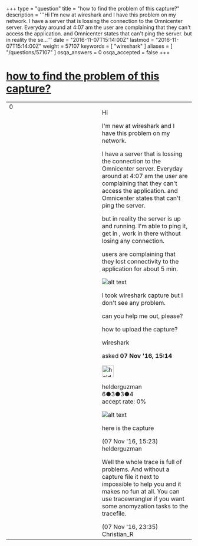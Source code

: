 +++
type = "question"
title = "how to find the problem of this capture?"
description = '''Hi  I&#x27;m new at wireshark and I have this problem on my network. I have a server that is lossing the connection to the Omnicenter server. Everyday around at 4:07 am the user are complaining that they can&#x27;t access the application. and Omnicenter states that can&#x27;t ping the server. but in reality the se...'''
date = "2016-11-07T15:14:00Z"
lastmod = "2016-11-07T15:14:00Z"
weight = 57107
keywords = [ "wireshark" ]
aliases = [ "/questions/57107" ]
osqa_answers = 0
osqa_accepted = false
+++

<div class="headNormal">

# [how to find the problem of this capture?](/questions/57107/how-to-find-the-problem-of-this-capture)

</div>

<div id="main-body">

<div id="askform">

<table id="question-table" style="width:100%;"><colgroup><col style="width: 50%" /><col style="width: 50%" /></colgroup><tbody><tr class="odd"><td style="width: 30px; vertical-align: top"><div class="vote-buttons"><div id="post-57107-score" class="post-score" title="current number of votes">0</div><div id="favorite-count" class="favorite-count"></div></div></td><td><div id="item-right"><div class="question-body"><p>Hi</p><p>I'm new at wireshark and I have this problem on my network.</p><p>I have a server that is lossing the connection to the Omnicenter server. Everyday around at 4:07 am the user are complaining that they can't access the application. and Omnicenter states that can't ping the server.</p><p>but in reality the server is up and running. I'm able to ping it, get in , work in there without losing any connection.<br />
</p><p>users are complaining that they lost connectivity to the application for about 5 min.</p><p><img src="https://osqa-ask.wireshark.org/upfiles/probem_HZeLmjF.png" alt="alt text" /></p><p>I took wireshark capture but I don't see any problem.</p><p>can you help me out, please?</p><p>how to upload the capture?</p></div><div id="question-tags" class="tags-container tags">wireshark</div><div id="question-controls" class="post-controls"></div><div class="post-update-info-container"><div class="post-update-info post-update-info-user"><p>asked <strong>07 Nov '16, 15:14</strong></p><img src="https://secure.gravatar.com/avatar/4ae51bef1420f75175541a9330e76417?s=32&amp;d=identicon&amp;r=g" class="gravatar" width="32" height="32" alt="helderguzman&#39;s gravatar image" /><p>helderguzman<br />
<span class="score" title="6 reputation points">6</span><span title="3 badges"><span class="badge1">●</span><span class="badgecount">3</span></span><span title="3 badges"><span class="silver">●</span><span class="badgecount">3</span></span><span title="4 badges"><span class="bronze">●</span><span class="badgecount">4</span></span><br />
<span class="accept_rate" title="Rate of the user&#39;s accepted answers">accept rate:</span> <span title="helderguzman has no accepted answers">0%</span> </br></p></img></div></div><div id="comments-container-57107" class="comments-container"><span id="57108"></span><div id="comment-57108" class="comment"><div id="post-57108-score" class="comment-score"></div><div class="comment-text"><p><img src="https://osqa-ask.wireshark.org/upfiles/capture_hJsEzKb.png" alt="alt text" /></p><p>here is the capture</p></div><div id="comment-57108-info" class="comment-info"><span class="comment-age">(07 Nov '16, 15:23)</span> helderguzman</div></div><span id="57119"></span><div id="comment-57119" class="comment"><div id="post-57119-score" class="comment-score"></div><div class="comment-text"><p>Well the whole trace is full of problems. And without a capture file it next to impossible to help you and it makes no fun at all. You can use tracewrangler if you want some anomyzation tasks to the tracefile.</p></div><div id="comment-57119-info" class="comment-info"><span class="comment-age">(07 Nov '16, 23:35)</span> Christian_R</div></div></div><div id="comment-tools-57107" class="comment-tools"></div><div class="clear"></div><div id="comment-57107-form-container" class="comment-form-container"></div><div class="clear"></div></div></td></tr></tbody></table>

</div>

</div>


